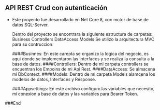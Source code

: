 ## API REST Crud con autenticación

- Este proyecto fue desarrollado en Net Core 8, con motor de base de datos SQL-Server.

	Dentro del proyecto se encontrara la siguiente estructura de carpetas:
		Business
		Controllers
		DataAccess
		Models
	Se utilizo la arquitectura MVC para su contruccion.
	
  ####Businnes: 
En este carepta se organizo la logica del negocio, es aqui donde se implementaron las interfaces y se realiza la consulta a la base de datos.
  ####Controllers: 
Dentro de mi carpeta controllers se encuentran los Empoins de mi Api Rest.
  ####DataAccess: 
Se almacena mi DbContext.
  ####Models: 
Dentro de mi carpeta Models alamcena los modelos de datos, Interfaces y Response.

  ####Appsettings: 
En este archivo configuro las variables que necesito, mi conexion a base de datos y las variables para Bearer Token.


###End
